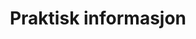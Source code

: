 ---
title: Info
menu:
  main:
    weight: 1
    name: Info

description: Vi bruker Airbnb som booking tjeneste. 

title: Praktisk informasjon

faq:
- title: Lokasjon
  content: Våre leiligheter ligger midt i Balestrand sentrum. Korte avstander til det du trenger. Matbutikker, resturanter, turistinformasjon og gode aktivitetsmuligheter. Gå avstand til båt (Bergen, Flåm), buss og parkering.
  button: Mer informasjon
  url: /lokasjon

- title: Hvordan leier jeg en leilighet?
  content: Vi bruker Airbnb som booking tjeneste. Vi har listet alle våre leiligheter under Leiligheter. Her finner du også direktelenke til leilighetens airbnb profil
  button: Se våre leiligheter
  url: apartments.html

- title: Om leilighetene
  content: "<ul>
				<li>Alle leilighetene har balkong</li>
				<li>Fult utstyrt og møblert</li>
				<li>Enkel inn- og utsjekk ved bruk av nøkkelbokser</li>
				<li>Korte avstander til matbutikker, kafeer. Resturanter i sommer-periodene.</li>
				<li>Kort vei til kollektivtransport som buss, ekspress båt og taxi</li>
				<li>Bad med håndkle, dusj og vaskemaskin</li>
				<li>Soverom med sengetøy</li>
				<li>Kjøkken med kjøleskap, komfyr og fryser</li>
				<li>Oppholdsrom med sittegruppe og fjernsyn</li>
				<li>Utvask inkludert i prisen</li>
        <li>Internett</li>
			</ul>"

- title: Inn og utsjekk
  content: Alle våre leilighet har en egen nøkkelboks på utsiden. Du vil få praktisk informasjon som adresse, pinkode og mer når du booker en av våre leiligheter. Utsjekk senest kl 12:00 på avreisedag. Utvask av leiligheten er inkludert i leieprisen, men vi ønsker at leiligheten skal være ryddig slik som ved ankomst.

- title: Noe er galt, hvem kan jeg kontakte?
  content: Ring oss på <b>+47 47 28 97 48</b> eller send en e-post til <b>lidalsiv@gmail.com</b>
---